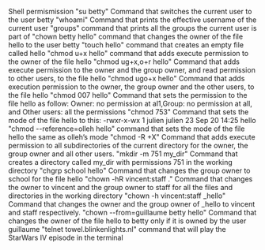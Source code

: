 Shell permismission
"su betty" Command that switches the current user to the user betty
"whoami" Command that prints the effective username of the current user
"groups" command that prints all the groups the current user is part of
"chown betty hello" command that changes the owner of the file hello to the user betty
"touch hello" command that creates an empty file called hello
"chmod u+x hello" command that adds execute permission to the owner of the file hello
"chmod ug+x,o+r hello" Command that adds execute permission to the owner and the group owner, and read permission to other users, to the file hello
"chmod ugo+x hello" Command that adds execution permission to the owner, the group owner and the other users, to the file hello
"chmod 007 hello" Command that sets the permission to the file hello as follow:  Owner: no permission at al1,Group: no permission at all, and Other users: all the permissions
"chmod 753" Command that sets the mode of the file hello to this: -rwxr-x-wx 1 julien julien 23 Sep 20 14:25 hello
"chmod --reference=olleh hello" command that sets the mode of the file hello the same as olleh’s mode
"chmod -R +X" Command that adds execute permission to all subdirectories of the current directory for the owner, the group owner and all other users.
"mkdir -m 751 my_dir" Command that creates a directory called my_dir with permissions 751 in the working directory
"chgrp school hello" Command  that changes the group owner to school for the file hello
"chown -hR vincent:staff ." Command  that changes the owner to vincent and the group owner to staff for all the files and directories in the working directory
"chown -h vincent:staff _hello" Command that changes the owner and the group owner of _hello to vincent and staff respectively.
"chown --from=guillaume betty hello" Command  that changes the owner of the file hello to betty only if it is owned by the user guillaume
"telnet towel.blinkenlights.nl" command that will play the StarWars IV episode in the terminal
